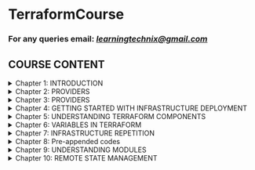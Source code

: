 # TerraformCourse

### For any queries email: *learningtechnix@gmail.com*

## **COURSE CONTENT** ##

<details>
<summary>Chapter 1: INTRODUCTION</summary>
     <ul><li>Scope of this course</li>
         <li>Pre-requisite</li>
         <li>Installation on Linux</li>
         <li>Installation on windows</li>
         <li>Setting up AWS account</li>
</ul>
</details>
<details>
<summary>Chapter 2: PROVIDERS</summary>
<ul><li> - [ ] Understanding providers</li>
     <li> - [ ] Understanding provider alias</li>
     <li> - [ ] Initializng your environment</li>
</ul>
</details>
<details>
<summary>Chapter 3: PROVIDERS</summary>
<ul><li> - Understanding a resource</li>
     <li> - Tainiting a resource</li>
</ul>
</details>

<details>
<summary>Chapter 4: GETTING STARTED WITH INFRASTRUCTURE DEPLOYMENT</summary>
<ul> <li>Creating first EC2 with terraform</li>
     <li>Understanding resources and Providers</li>
     <li>Destroying the infrastructure</li>
     <li>Selective destruction</li>
</ul>
</details>
<details>
<summary>Chapter 5: UNDERSTANDING TERRAFORM COMPONENTS</summary>
<ul> <li> - [ ] Understanding and displaying state.</li>
     <li> - [ ] Understanding desired and current states.</li>
     <li> - [ ] Formatting the code.</li>
     <li> - [ ] Code Validation.</li>
     <li> - [ ] Code plan state and benefits.</li>
     <li> - [ ] Saving plan to a file.</li>
     <li> - [ ] Infrastructure code apply.</li>
     <li> - [ ] Infrastructure modification.</li>
     <li> - [ ] Infrastructure Graph.</li>
     <li> - [ ] Infrastructure destruction.</li>
</ul>
</details>
<details>
<summary>Chapter 6: VARIABLES IN TERRAFORM</summary>
<ul> <li> Writing and using Variables.</li>
     <li> Data types Variables.</li>
     <li> Defining Input Variables.</li>
     <li> Need and Query data with Output variables.</li>
     <li> Locals.</li>
     <li> Variable Precedence.</li>
</ul>
</details>
<details>
<summary>Chapter 7: INFRASTRUCTURE REPETITION</summary>
<ul> <li> - [ ] Deployment of multiple resources using Count.</li>
     <li> - [ ] Using conditional expressions.</li>
     <li> - [ ] Dynamic Blocks.</li>
     <li> - [ ] Splat expressions.</li>
     <li> - [ ] Using functions.</li>
     <li> - [ ] Data sources introduction.</li>
</ul>
</details>
<details>
<summary>Chapter 8: Pre-appended codes</summary>
<ul> <li> Using datasource and calling via file.</li>
     <li> Understanding provisioners.</li>
     <li> Local-exec provisioner.</li>
     <li> Remote-exec provisioner.</li>
     <li> Creation & Destroy time provisioners.</li>
     <li> Failure Bahvior.</li>
</ul>
</details>
<details>
<summary>Chapter 9: UNDERSTANDING MODULES</summary>
<ul> <li> - [ ] Don't repeat yourself ......</li>
     <li> - [ ] Inplementing EC2 module with Terraform.</li>
     <li> - [ ] Variables in Terraform module.</li>
     <li> - [ ] Terraform Registry.</li>
     <li> - [ ] Using Workspace for environment segregation.</li>
     <li> - [ ] Implementing workspaces.</li>
</ul>
</details>
<details>
<summary>Chapter 10: REMOTE STATE MANAGEMENT</summary>
<ul> <li> Using GIT as module source.</li>
     <li> Other module sources.</li>
     <li> Remote State management.</li>
     <li> Implement state backend.</li>
     <li> Locking state file to avoid corruption.</li>
</ul>
</details>
